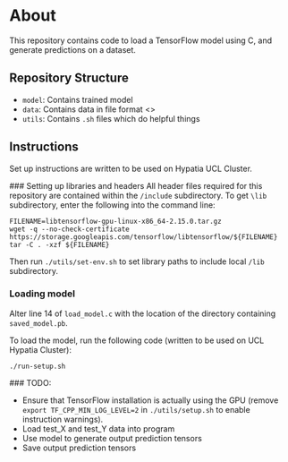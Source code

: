 # About

This repository contains code to load a TensorFlow model using C, and generate predictions on a dataset.

## Repository Structure

- `model`: Contains trained model
- `data`: Contains data in file format <>
- `utils`: Contains `.sh` files which do helpful things

## Instructions

Set up instructions are written to be used on Hypatia UCL Cluster.

### Setting up libraries and headers
All header files required for this repository are contained within the `/include` subdirectory. To get `\lib` subdirectory, enter the following into the command line:
```
FILENAME=libtensorflow-gpu-linux-x86_64-2.15.0.tar.gz
wget -q --no-check-certificate https://storage.googleapis.com/tensorflow/libtensorflow/${FILENAME}
tar -C . -xzf ${FILENAME}
``` 

Then run `./utils/set-env.sh` to set library paths to include local `/lib` subdirectory.

### Loading model

Alter line 14 of `load_model.c` with the location of the directory containing `saved_model.pb`.

To load the model, run the following code (written to be used on UCL Hypatia Cluster):
```
./run-setup.sh
```

### TODO:

- Ensure that TensorFlow installation is actually using the GPU (remove `export TF_CPP_MIN_LOG_LEVEL=2` in `./utils/setup.sh` to enable instruction warnings).
- Load test_X and test_Y data into program
- Use model to generate output prediction tensors
- Save output prediction tensors